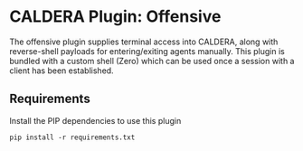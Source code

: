 # CALDERA Plugin: Offensive

The offensive plugin supplies terminal access into CALDERA, along with reverse-shell payloads
for entering/exiting agents manually. This plugin is bundled with a custom shell (Zero) which can be used
once a session with a client has been established. 

## Requirements

Install the PIP dependencies to use this plugin
```
pip install -r requirements.txt
```